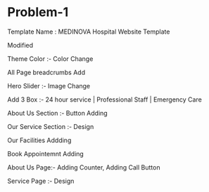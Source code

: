 # Problem-1

Template Name : MEDINOVA Hospital Website Template

Modified

Theme Color :-  Color Change

All Page  breadcrumbs Add

Hero Slider :-  Image Change

Add 3 Box :- 24 hour service | Professional Staff | Emergency Care

About Us Section :-  Button Adding

Our Service Section :- Design

Our Facilities Addding

Book Appointemnt Adding

About Us Page:- Adding Counter, Adding Call Button

Service Page :- Design





